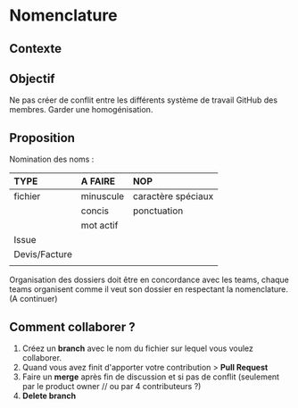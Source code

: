 # Nomenclature

## Contexte

## Objectif

Ne pas créer de conflit entre les différents système de travail GitHub des membres.
Garder une homogénisation.

## Proposition

Nomination des noms :

| TYPE           | A FAIRE        | NOP                |
| :------------- | :------------- | :----------------- |
| fichier        | minuscule      | caractère spéciaux |
|                | concis         | ponctuation        |
|                | mot actif      |                    |
|   Issue        |                |                    |
| Devis/Facture  |                |                    |
|                |                |                    |

Organisation des dossiers doit être en concordance avec les teams, chaque teams organisent comme il veut son dossier en respectant la nomenclature. (A continuer)


## Comment collaborer ?

1. Créez un **branch** avec le nom du fichier sur lequel vous voulez collaborer.
1. Quand vous avez finit d'apporter votre contribution > **Pull Request**
1. Faire un **merge** après fin de discussion et si pas de conflit (seulement par le product owner // ou par 4 contributeurs ?)
1. **Delete branch**
